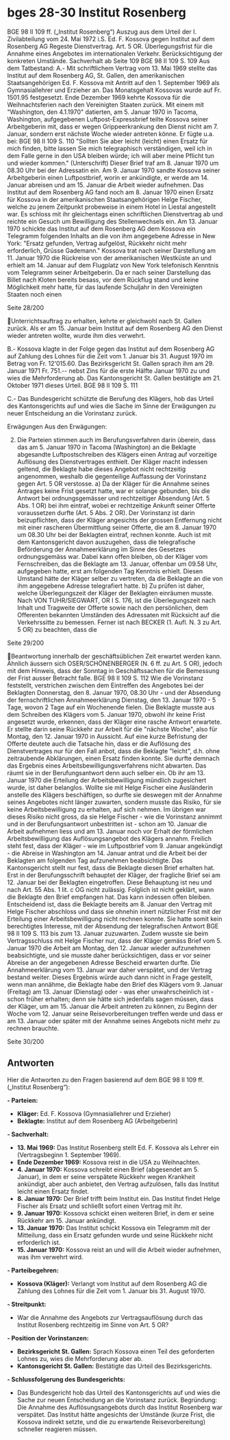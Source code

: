 
# bges 28-30 Institut Rosenberg

BGE 98 II 109 ff. („Institut Rosenberg“)
Auszug aus dem Urteil der I. Zivilabteilung vom 24. Mai 1972 i.S. Ed. F. Kossova gegen Institut auf dem
Rosenberg AG
Regeste
Dienstvertrag.
Art. 5 OR. Überlegungsfrist für die Annahme eines Angebotes im internationalen Verkehr.
Berücksichtigung der konkreten Umstände.
Sachverhalt ab Seite 109
BGE 98 II 109 S. 109
Aus dem Tatbestand:
A.- Mit schriftlichem Vertrag vom 13. Mai 1969 stellte das Institut auf dem Rosenberg AG, St. Gallen, den
amerikanischen Staatsangehörigen Ed. F. Kossova mit Antritt auf den 1. September 1969 als Gymnasiallehrer
und Erzieher an. Das Monatsgehalt Kossovas wurde auf Fr. 1501.95 festgesetzt. Ende Dezember 1969 kehrte
Kossova für die Weihnachtsferien nach den Vereinigten Staaten zurück. Mit einem mit "Washington, den
4.1.1970" datierten, am 5. Januar 1970 in Tacoma, Washington, aufgegebenen Luftpost-Expressbrief teilte
Kossova seiner Arbeitgeberin mit, dass er wegen Grippeerkrankung den Dienst nicht am 7. Januar, sondern
erst nächste Woche wieder antreten könne. Er fügte u.a. bei:
BGE 98 II 109 S. 110
"Sollten Sie aber leicht (leicht) einen Ersatz für mich finden, bitte lassen Sie mich telegraphisch verständigen,
weil ich in dem Falle gerne in den USA bleiben würde; ich will aber meine Pflicht tun und wieder kommen."
(Unterschrift)
Dieser Brief traf am 8. Januar 1970 um 08.30 Uhr bei der Adressatin ein. Am 9. Januar 1970 sandte Kossova
seiner Arbeitgeberin einen Luftpostbrief, worin er ankündigte, er werde am 14. Januar abreisen und am 15.
Januar die Arbeit wieder aufnehmen.
Das Institut auf dem Rosenberg AG fand noch am 8. Januar 1970 einen Ersatz für Kossova in der
amerikanischen Staatsangehörigen Helge Fischer, welche zu jenem Zeitpunkt probeweise in einem Hotel in
Liestal angestellt war. Es schloss mit ihr gleichentags einen schriftlichen Dienstvertrag ab und reichte ein
Gesuch um Bewilligung des Stellenwechsels ein. Am 13. Januar 1970 schickte das Institut auf dem
Rosenberg AG dem Kossova ein Telegramm folgenden Inhalts an die von ihm angegebene Adresse in New
York:
"Ersatz gefunden, Vertrag aufgelöst, Rückkehr nicht mehr erforderlich, Grüsse Gademann."
Kossova trat nach seiner Darstellung am 11. Januar 1970 die Rückreise von der amerikanischen Westküste
an und erhielt am 14. Januar auf dem Flugplatz von New York telefonisch Kenntnis vom Telegramm seiner
Arbeitgeberin. Da er nach seiner Darstellung das Billet nach Kloten bereits besass, vor dem Rückflug stand
und keine Möglichkeit mehr hatte, für das laufende Schuljahr in den Vereinigten Staaten noch einen

Seite 28/200

Unterrichtsauftrag zu erhalten, kehrte er gleichwohl nach St. Gallen zurück. Als er am 15. Januar beim Institut
auf dem Rosenberg AG den Dienst wieder antreten wollte, wurde ihm dies verwehrt.

B.- Kossova klagte in der Folge gegen das Institut auf dem Rosenberg AG auf Zahlung des Lohnes für die
Zeit vom 1. Januar bis 31. August 1970 im Betrag von Fr. 12'015.60.
Das Bezirksgericht St. Gallen sprach ihm am 29. Januar 1971 Fr. 751.-- nebst Zins für die erste Hälfte Januar
1970 zu und wies die Mehrforderung ab.
Das Kantonsgericht St. Gallen bestätigte am 21. Oktober 1971 dieses Urteil.
BGE 98 II 109 S. 111

C.- Das Bundesgericht schützte die Berufung des Klägers, hob das Urteil des Kantonsgerichts auf und wies
die Sache im Sinne der Erwägungen zu neuer Entscheidung an die Vorinstanz zurück.

Erwägungen
Aus den Erwägungen:

2. Die Parteien stimmen auch im Berufungsverfahren darin überein, dass das am 5. Januar 1970 in Tacoma
(Washington) an die Beklagte abgesandte Luftpostschreiben des Klägers einen Antrag auf vorzeitige
Auflösung des Dienstvertrages enthielt. Der Kläger macht indessen geltend, die Beklagte habe dieses
Angebot nicht rechtzeitig angenommen, weshalb die gegenteilige Auffassung der Vorinstanz gegen Art. 5 OR
verstosse.
a) Da der Kläger für die Annahme seines Antrages keine Frist gesetzt hatte, war er solange gebunden, bis
die Antwort bei ordnungsgemässer und rechtzeitiger Absendung (Art. 5 Abs. 1 OR) bei ihm eintraf, wobei er
rechtzeitige Ankunft seiner Offerte voraussetzen durfte (Art. 5 Abs. 2 OR). Der Vorinstanz ist darin
beizupflichten, dass der Kläger angesichts der grossen Entfernung nicht mit einer rascheren Übermittlung
seiner Offerte, die am 8. Januar 1970 um 08.30 Uhr bei der Beklagten eintraf, rechnen konnte. Auch ist mit
dem Kantonsgericht davon auszugehen, dass die telegrafische Beförderung der Annahmeerklärung im Sinne
des Gesetzes ordnungsgemäss war. Dabei kann offen bleiben, ob der Kläger vom Fernschreiben, das die
Beklagte am 13. Januar, offenbar um 09.58 Uhr, aufgegeben hatte, erst am folgenden Tag Kenntnis erhielt.
Diesen Umstand hätte der Kläger selber zu vertreten, da die Beklagte an die von ihm angegebene Adresse
telegrafiert hatte.
b) Zu prüfen ist daher, welche Überlegungszeit der Kläger der Beklagten einräumen musste.
Nach VON TUHR/SIEGWART, OR I S. 176, ist die Überlegungszeit nach Inhalt und Tragweite der Offerte
sowie nach den persönlichen, dem Offerenten bekannten Umständen des Adressaten mit Rücksicht auf die
Verkehrssitte zu bemessen. Ferner ist nach BECKER (1. Aufl. N. 3 zu Art. 5 OR) zu beachten, dass die

Seite 29/200

Beantwortung innerhalb der geschäftsüblichen Zeit erwartet werden kann. Ähnlich äussern sich
OSER/SCHÖNENBERGER (N. 6 ff. zu Art. 5 OR), jedoch mit dem Hinweis, dass der Sonntag in
Geschäftssachen für die Bemessung der Frist ausser Betracht falle.
BGE 98 II 109 S. 112
Wie die Vorinstanz feststellt, verstrichen zwischen dem Eintreffen des Angebotes bei der Beklagten Donnerstag, den 8. Januar 1970, 08.30 Uhr - und der Absendung der fernschriftlichen Annahmeerklärung Dienstag, den 13. Januar 1970 - 5 Tage, wovon 2 Tage auf ein Wochenende fielen. Die Beklagte musste aus
dem Schreiben des Klägers vom 5. Januar 1970, obwohl ihr keine Frist angesetzt wurde, erkennen, dass der
Kläger eine rasche Antwort erwartete. Er stellte darin seine Rückkehr zur Arbeit für die "nächste Woche", also
für Montag, den 12. Januar 1970 in Aussicht. Auf eine kurze Befristung der Offerte deutete auch die Tatsache
hin, dass er die Auflösung des Dienstvertrages nur für den Fall anbot, dass die Beklagte "leicht", d.h. ohne
zeitraubende Abklärungen, einen Ersatz finden konnte. Sie durfte demnach das Ergebnis eines
Arbeitsbewilligungsverfahrens nicht abwarten. Das räumt sie in der Berufungsantwort denn auch selber ein.
Ob ihr am 13. Januar 1970 die Erteilung der Arbeitsbewilligung mündlich zugesichert wurde, ist daher
belanglos. Wollte sie mit Helge Fischer eine Ausländerin anstelle des Klägers beschäftigen, so durfte sie
deswegen mit der Annahme seines Angebotes nicht länger zuwarten, sondern musste das Risiko, für sie
keine Arbeitsbewilligung zu erhalten, auf sich nehmen. Im übrigen war dieses Risiko nicht gross, da sie Helge
Fischer - wie die Vorinstanz annimmt und in der Berufungsantwort unbestritten ist - schon am 10. Januar die
Arbeit aufnehmen liess und am 13. Januar noch vor Erhalt der förmlichen Arbeitsbewilligung das
Auflösungsangebot des Klägers annahm. Freilich steht fest, dass der Kläger - wie im Luftpostbrief vom 9.
Januar angekündigt - die Abreise in Washington am 14. Januar antrat und die Arbeit bei der Beklagten am
folgenden Tag aufzunehmen beabsichtigte. Das Kantonsgericht stellt nur fest, dass die Beklagte diesen Brief
erhalten hat. Erst in der Berufungsschrift behauptet der Kläger, der fragliche Brief sei am 12. Januar bei der
Beklagten eingetroffen. Diese Behauptung ist neu und nach Art. 55 Abs. 1 lit. c OG nicht zulässig. Folglich ist
nicht geklärt, wann die Beklagte den Brief empfangen hat. Das kann indessen offen bleiben. Entscheidend
ist, dass die Beklagte bereits am 8. Januar den Vertrag mit Helge Fischer abschloss und dass sie ohnehin
innert nützlicher Frist mit der Erteilung einer Arbeitsbewilligung nicht rechnen konnte. Sie hatte somit kein
berechtigtes Interesse, mit der Absendung der telegrafischen Antwort
BGE 98 II 109 S. 113
bis zum 13. Januar zuzuwarten. Zudem wusste sie beim Vertragsschluss mit Helge Fischer nur, dass der
Kläger gemäss Brief vom 5. Januar 1970 die Arbeit am Montag, den 12. Januar wieder aufzunehmen
beabsichtigte, und sie musste daher berücksichtigen, dass er vor seiner Abreise an der angegebenen Adresse
Bescheid erwarten durfte. Die Annahmeerklärung vom 13. Januar war daher verspätet, und der Vertrag
bestand weiter.
Dieses Ergebnis würde auch dann nicht in Frage gestellt, wenn man annähme, die Beklagte habe den Brief
des Klägers vom 9. Januar (Freitag) am 13. Januar (Dienstag) oder - was eher unwahrscheinlich ist - schon
früher erhalten; denn sie hätte sich jedenfalls sagen müssen, dass der Kläger, um am 15. Januar die Arbeit
antreten zu können, zu Beginn der Woche vom 12. Januar seine Reisevorbereitungen treffen werde und dass
er am 13. Januar oder später mit der Annahme seines Angebots nicht mehr zu rechnen brauchte.

Seite 30/200




## Antworten
Hier die Antworten zu den Fragen basierend auf dem BGE 98 II 109 ff. („Institut Rosenberg“):

**- Parteien:**

*   **Kläger:** Ed. F. Kossova (Gymnasiallehrer und Erzieher)
*   **Beklagte:** Institut auf dem Rosenberg AG (Arbeitgeberin)

**- Sachverhalt:**

*   **13. Mai 1969:** Das Institut Rosenberg stellt Ed. F. Kossova als Lehrer ein (Vertragsbeginn 1. September 1969).
*   **Ende Dezember 1969:** Kossova reist in die USA zu Weihnachten.
*   **4. Januar 1970:** Kossova schreibt einen Brief (abgesendet am 5. Januar), in dem er seine verspätete Rückkehr wegen Krankheit ankündigt, aber auch anbietet, den Vertrag aufzulösen, falls das Institut leicht einen Ersatz findet.
*   **8. Januar 1970:** Der Brief trifft beim Institut ein. Das Institut findet Helge Fischer als Ersatz und schließt sofort einen Vertrag mit ihr.
*   **9. Januar 1970:** Kossova schickt einen weiteren Brief, in dem er seine Rückkehr am 15. Januar ankündigt.
*   **13. Januar 1970:** Das Institut schickt Kossova ein Telegramm mit der Mitteilung, dass ein Ersatz gefunden wurde und seine Rückkehr nicht erforderlich ist.
*   **15. Januar 1970:** Kossova reist an und will die Arbeit wieder aufnehmen, was ihm verwehrt wird.

**- Parteibegehren:**

*   **Kossova (Kläger):** Verlangt vom Institut auf dem Rosenberg AG die Zahlung des Lohnes für die Zeit vom 1. Januar bis 31. August 1970.

**- Streitpunkt:**

*   War die Annahme des Angebots zur Vertragsauflösung durch das Institut Rosenberg rechtzeitig im Sinne von Art. 5 OR?

**- Position der Vorinstanzen:**

*   **Bezirksgericht St. Gallen:** Sprach Kossova einen Teil des geforderten Lohnes zu, wies die Mehrforderung aber ab.
*   **Kantonsgericht St. Gallen:** Bestätigte das Urteil des Bezirksgerichts.

**- Schlussfolgerung des Bundesgerichts:**

*   Das Bundesgericht hob das Urteil des Kantonsgerichts auf und wies die Sache zur neuen Entscheidung an die Vorinstanz zurück. Begründung: Die Annahme des Auflösungsangebots durch das Institut Rosenberg war verspätet. Das Institut hätte angesichts der Umstände (kurze Frist, die Kossova indirekt setzte, und die zu erwartende Reisevorbereitung) schneller reagieren müssen.

